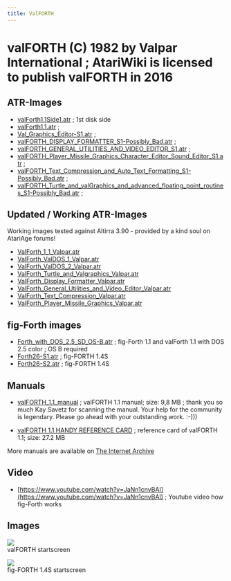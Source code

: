 ```yaml
---
title: ValFORTH
---
```

# valFORTH (C) 1982 by Valpar International ; AtariWiki is licensed to publish valFORTH in 2016  
  
  
## ATR-Images  
- [valForth1.1Side1.atr](attachments/valForth1.1Side1.atr) ; 1st disk side  
- [valForth1.1.atr](attachments/valForth1.1.atr) ;  
- [Val_Graphics_Editor-S1.atr](attachments/Val_Graphics_Editor-S1.atr) ;  
- [valFORTH_DISPLAY_FORMATTER_S1-Possibly_Bad.atr](attachments/valFORTH_DISPLAY_FORMATTER_S1-Possibly_Bad.atr) ;  
- [valFORTH_GENERAL_UTILITIES_AND_VIDEO_EDITOR_S1.atr](attachments/valFORTH_GENERAL_UTILITIES_AND_VIDEO_EDITOR_S1.atr) ;  
- [valFORTH_Player_Missile_Graphics_Character_Editor_Sound_Editor_S1.atr](attachments/valFORTH_Player_Missile_Graphics_Character_Editor_Sound_Editor_S1.atr) ;  
- [valFORTH_Text_Compression_and_Auto_Text_Formatting_S1-Possibly_Bad.atr](attachments/valFORTH_Text_Compression_and_Auto_Text_Formatting_S1-Possibly_Bad.atr) ;  
- [valFORTH_Turtle_and_valGraphics_and_advanced_floating_point_routines_S1-Possibly_Bad.atr](attachments/valFORTH_Turtle_and_valGraphics_and_advanced_floating_point_routines_S1-Possibly_Bad.atr) ;  
  
## Updated / Working ATR-Images  
  
Working images tested against Altirra 3.90 - provided by a kind soul on AtariAge forums!  
  
- [ValForth_1_1_Valpar.atr](attachments/ValForth_1_1_Valpar.atr)  
- [ValForth_ValDOS_1_Valpar.atr](attachments/ValForth_ValDOS_1_Valpar.atr)  
- [ValForth_ValDOS_2_Valpar.atr](attachments/ValForth_ValDOS_2_Valpar.atr)  
- [ValForth_Turtle_and_Valgraphics_Valpar.atr](attachments/ValForth_Turtle_and_Valgraphics_Valpar.atr)  
- [ValForth_Display_Formatter_Valpar.atr](attachments/ValForth_Display_Formatter_Valpar.atr)  
- [ValForth_General_Utilities_and_Video_Editor_Valpar.atr](attachments/ValForth_General_Utilities_and_Video_Editor_Valpar.atr)  
- [ValForth_Text_Compression_Valpar.atr](attachments/ValForth_Text_Compression_Valpar.atr)  
- [ValForth_Player_Missile_Graphics_Valpar.atr](attachments/ValForth_Player_Missile_Graphics_Valpar.atr)  
  
## fig-Forth images  
  
- [Forth_with_DOS_2.5_SD_OS-B.atr](attachments/Forth_with_DOS_2.5_SD_OS-B.atr) ; fig-Forth 1.1 and valForth 1.1 with DOS 2.5 color ; OS B required  
- [Forth26-S1.atr](attachments/Forth26-S1.atr) ; fig-FORTH 1.4S  
- [Forth26-S2.atr](attachments/Forth26-S2.atr) ; fig-FORTH 1.4S  
  
## Manuals  
- [valFORTH_1.1_manual](http://data.atariwiki.org/DATA/valFORTH_1.1_manual.pdf) ; valFORTH 1.1 manual; size: 9,8 MB ; thank you so much Kay Savetz for scanning the manual. Your help for the community is legendary. Please go ahead with your outstanding work. :-)))  
  
- [valFORTH 1.1 HANDY REFERENCE CARD](http://data.atariwiki.org/DATA/valFORTH_1.1_HANDY_REFERENCE_CARD.pdf) ; reference card of valFORTH 1.1; size: 27.2 MB  
  
More manuals are available on [The Internet Archive](https://archive.org/search.php?query=valforth)  
  
## Video  
- [https://www.youtube.com/watch?v=JaNn1cnvBAI](https://www.youtube.com/watch?v=JaNn1cnvBAI) ; Youtube video how fig-Forth works  
  
## Images  
![](attachments/valForth1.1-start.jpg)  
valFORTH startscreen  
  
![](attachments/fig-FORTH_1.4S_1.jpg)  
fig-FORTH 1.4S startscreen  
